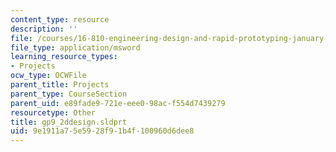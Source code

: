 ```yaml
---
content_type: resource
description: ''
file: /courses/16-810-engineering-design-and-rapid-prototyping-january-iap-2005/9e1911a75e5928f91b4f100960d6dee8_gp9_2ddesign.sldprt
file_type: application/msword
learning_resource_types:
- Projects
ocw_type: OCWFile
parent_title: Projects
parent_type: CourseSection
parent_uid: e89fade9-721e-eee0-98ac-f554d7439279
resourcetype: Other
title: gp9_2ddesign.sldprt
uid: 9e1911a7-5e59-28f9-1b4f-100960d6dee8
---
```


